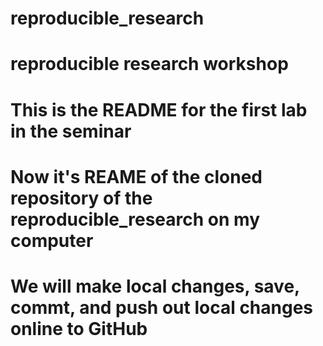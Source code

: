 # reproducible_research
# reproducible research workshop
# This is the README for the first lab in the seminar
# Now it's REAME of the cloned repository of the reproducible_research on my computer
# We will make local changes, save, commt, and push out local changes online to GitHub
